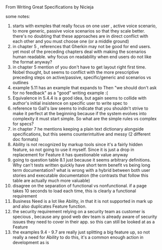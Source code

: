 From Writing Great Specifications by Nicieja

some notes:

1) starts with exmples that really focus on one user , active voice scenario, to more generic, passive voice scenarios so that they scale better.  there's no doubting that these approaches are in direct conflict with each other and you must choose one (or a middle ground)
2) in chapter 5 , references that Gherkin may not be good for end users. yet most of the preceding chapters deal with making the scenarios human readable. why focus on readability when end users do not like the format anyway?
3) in chapter 5 mention of you don't have to get layout right first time. Nobel thought, but seems to conflict with the more prescriptive preceding steps on active/passive, specific/generic and scenarios vs outlines
4) example 5.11 has an example that expands to Then "we should don't ask for no feedback" as a "good" writing example  :(
5) Equivalence in 5.4.4 is a good idea, but again seems to collide with author's initial insistence on specific user to write spec to
6) reference to Gall's law seems to indicate that you shouldn't strive to make it perfect at the beginning because if the system evolves into complexity it must start simple. So what are the simple rules vs complex for specs?
7) in chapter 7 he mentions keeping a plain text dictionary alongside specifications, but this seems counterintuitive and messy (2 different doc formats)
8) Ability is not recognized by markup tools since it's a fairly hidden feature, so not going to use it myself. Since it is just a drop in replacement for Feature it has questionable value anyway
9) going to question table 8.1 just because it seems arbitrary definitions. Why can't tests written quickly have short term benefit vs being long term documentation?  what is wrong with a hybrid between both user stories and executable documentation (the contrasts that follow this table are actually much more valuable)
10) disagree on the separation of functional vs nonfunctional. if a page takes 10 seconds to load each time, this is clearly a functional requirement
11) Business Need is a lot like Ability, in that it is not supported in mark up and also duplicates Feature function. 
12) the security requirement relying on a security team as customer is specious , because any good web dev team is already aware of security issues they need to cover in their app. so this can still be looked at as a Feature
13) the examples 9.4 - 9.7 are really just splitting a big feature up, so not really a need for Ability to do this, it's a common enough action in development as is
